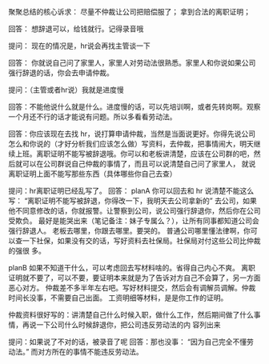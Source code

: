 聚聚总结的核心诉求：
尽量不仲裁让公司把赔偿服了；
拿到合法的离职证明；

回答：
想辞退可以，给钱就行。记得录音哦

提问：
现在的情况是，hr说会再找主管谈一下

回答：
你就说自己问了家里人，家里人对劳动法很熟悉。家里人和你说如果公司强行辞退的话，你会去申请仲裁。

提问：（主管或者hr说）我就是进度慢

回答：不能他说什么就是什么。进度慢的话，可以先培训啊，或者先转岗啊。观察一个月还不行的话才能说有问题。所以多看看劳动法。

回答：你应该现在去找 hr，说打算申请仲裁，当然是当面说更好。你得先说公司怎么和你说的（才好分析我们应该怎么做）写资料，去仲裁，把事情闹大，明天继续上班。离职证明不能写被辞退哦。你可以和老板讲清楚，应该在公司群的吧，然后就可以在公司群说自己仲裁的事情了，而且可以说清楚自己问了家里人，
就说离职证明上面不能写那些东西（具体哪些你自己去查）

提问：hr离职证明已经乱写了。
回答：
planA
你可以回去和 hr 说清楚不能这么写：
“离职证明不能写被辞退，你得改一下，我明天去公司拿新的”
去公司，如果他不同意修改的话，你就报警。让警察到公司，说公司强行辞退你，然后你在公司受欺负。
最好是能哭出来（笔记备注：妹子专属么？），让所有同事都知道公司会强行辞退人。
老板去哪里，你跟去哪里。要哭的。
普通公司哪里懂法律啊，你可以查一下社保，如果没有交的话，写好资料去社保局。社保局对付这些公司比仲裁的强很
多。

planB
如果不知道干什么，可以考虑回去写材料啥的。省得自己内心不爽。
离职证明就不要了，可以不要，要证明本来就是为了告诉对方自己不会算了，另一方面恶心对方。
仲裁差不多半年左右吧。写好材料提交，然后会有调解员调解。仲裁时间长没事，不需要自己出面。
工资明细等材料，是是你工作的证明。

仲裁资料很好写的：讲清楚自己什么时候入职，做什么工作，然后期间做了什么事情，再说一下公司什么时候辞退你，把公司违反劳动法的内
容列出来

提问：如果说了不对的话，被录音了呢
回答：那也没事：
“因为自己完全不懂劳动法。”
而对方所在的事情不能违反劳动法。